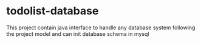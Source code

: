 # todolist-database

This project contain java interface to handle any database system following the project model and can init database schema in mysql
